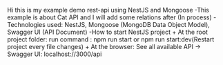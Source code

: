 Hi this is my example demo rest-api using NestJS and Mongoose
  -This example is about Cat API and I will add some relations after (In process)
  -Technologies used: NestJS, Mongoose (MongoDB Data Object Model), Swagger UI (API Document)
  -How to start NestJS project
    + At the root project folder: run command : npm run start or npm run start:dev(Restart project every file changes)
    + At the browser: See all available API -> Swagger UI: localhost://3000/api
